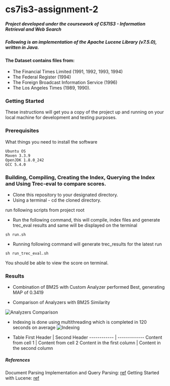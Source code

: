 # cs7is3-assignment-2

##### Project developed under the coursework of  CS7IS3 - Information Retrieval and Web Search


##### Following is an implementation of the Apache Lucene Library (v7.5.0), written in Java.

#### The Dataset contains files from:

* The Financial Times Limited (1991, 1992, 1993, 1994)
* The Federal Register (1994)
* The Foreign Broadcast Information Service (1996)
* The Los Angeles Times (1989, 1990).

### Getting Started

These instructions will get you a copy of the project up and running on your local machine for development and testing purposes.

### Prerequisites

What things you need to install the software

```
Ubuntu OS
Maven 3.3.9
OpenJDK 1.8.0_242
GCC 5.4.0
```


### Building, Compiling, Creating the Index, Querying the Index and Using Trec-eval to compare scores.

* Clone this repository to your designated directory.
* Using a terminal - cd the cloned directory.

run following scripts from project root

* Run the following command, this will compile, index files and generate trec_eval results and same will be displayed on the terminal
```
sh run.sh
```

* Running following command will generate trec_results for the latest run
```
sh run_trec_eval.sh
```


You should be able to view the score on terminal.


### Results 

* Combination of BM25 with Custom Analyzer performed Best, generating MAP of 0.3419

* Comparison of Analyzers with BM25 Similarity

![Analyzers Comparison](https://github.com/skarode96/cs7is3-assignment-2/blob/master/report/Analyzers%20Comparison%20with%20BM25%20Similarity.png)

* Indexing is done using multithreading which is completed in 120 seconds on average
![Indexing](https://github.com/skarode96/cs7is3-assignment-2/blob/master/report/Multithreaded-Indexing-Time.png)

* Table
First Header | Second Header
------------ | -------------
Content from cell 1 | Content from cell 2
Content in the first column | Content in the second column





##### References
Document Parsing Implementation and Query Parsing: [ref](https://github.com/CS7IS3-A-Y-201718-IR2/text-search-engine-ir2)
Getting Started with Lucene: [ref](https://www.manning.com/books/lucene-in-action) 
